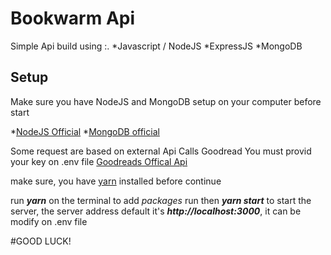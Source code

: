 # Bookwarm Api

Simple Api build using :.
*Javascript / NodeJS
*ExpressJS
*MongoDB

## Setup
Make sure you have NodeJS and MongoDB setup on your computer before start

*[NodeJS Official](https://nodejs.org/)
*[MongoDB official](https://docs.mongodb.com/)

Some request are based on external Api Calls Goodread
You must provid your key on .env file
[Goodreads Offical Api](https://www.goodreads.com/api)

make sure, you have [yarn](https://yarnpkg.com/) installed before continue

run ***yarn*** on the terminal to add *packages*
run then ***yarn start*** to start the server, the server address default it's ***http://localhost:3000***, it can be modify on .env file


#GOOD LUCK!


